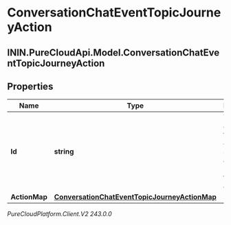 # ConversationChatEventTopicJourneyAction

## ININ.PureCloudApi.Model.ConversationChatEventTopicJourneyAction

## Properties

|Name | Type | Description | Notes|
|------------ | ------------- | ------------- | -------------|
| **Id** | **string** | The ID of an action from the Journey System (an action is spawned from an actionMap) | [optional] |
| **ActionMap** | [**ConversationChatEventTopicJourneyActionMap**](ConversationChatEventTopicJourneyActionMap) |  | [optional] |



_PureCloudPlatform.Client.V2 243.0.0_
